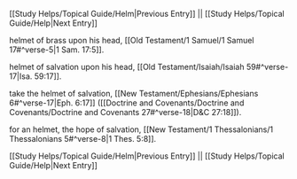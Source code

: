 [[Study Helps/Topical Guide/Helm|Previous Entry]]  ||  [[Study Helps/Topical Guide/Help|Next Entry]]

 helmet of brass upon his head, [[Old Testament/1 Samuel/1 Samuel 17#^verse-5|1 Sam. 17:5]].

 helmet of salvation upon his head, [[Old Testament/Isaiah/Isaiah 59#^verse-17|Isa. 59:17]].

 take the helmet of salvation, [[New Testament/Ephesians/Ephesians 6#^verse-17|Eph. 6:17]] ([[Doctrine and Covenants/Doctrine and Covenants/Doctrine and Covenants 27#^verse-18|D&C 27:18]]).

 for an helmet, the hope of salvation, [[New Testament/1 Thessalonians/1 Thessalonians 5#^verse-8|1 Thes. 5:8]].

[[Study Helps/Topical Guide/Helm|Previous Entry]]  ||  [[Study Helps/Topical Guide/Help|Next Entry]]